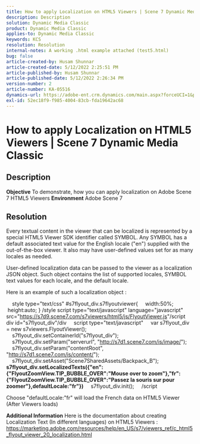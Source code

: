 ```yaml
---
title: How to apply Localization on HTML5 Viewers | Scene 7 Dynamic Media Classic
description: Description
solution: Dynamic Media Classic
product: Dynamic Media Classic
applies-to: Dynamic Media Classic
keywords: KCS
resolution: Resolution
internal-notes: A working .html example attached (test5.html)
bug: false
article-created-by: Husam Shunnar
article-created-date: 5/12/2022 2:25:51 PM
article-published-by: Husam Shunnar
article-published-date: 5/12/2022 2:26:34 PM
version-number: 2
article-number: KA-05516
dynamics-url: https://adobe-ent.crm.dynamics.com/main.aspx?forceUCI=1&pagetype=entityrecord&etn=knowledgearticle&id=4812206c-ffd1-ec11-a7b5-00224809c399
exl-id: 52ec18f9-f985-4004-83cb-fda19642ac68
---
```

# How to apply Localization on HTML5 Viewers | Scene 7 Dynamic Media Classic

## Description


<b>Objective</b>
 To demonstrate, how you can apply localization on Adobe Scene 7 HTML5 Viewers
<b>Environment</b>
 Adobe Scene 7


## Resolution


Every textual content in the viewer that can be localized is represented by a special HTML5 Viewer SDK identifier called SYMBOL.
 Any SYMBOL has a default associated text value for the English locale ("en") supplied with the out-of-the-box viewer. It also may have user-defined values set for as many locales as needed.

User-defined localization data can be passed to the viewer as a localization JSON object. Such object contains the list of supported locales, SYMBOL text values for each locale, and the default locale.

 Here is an example of such a localization object :

     style type="text/css"
 #s7flyout_div.s7flyoutviewer{
     width:50%;
     height:auto;
 }
 /style
 script type="text/javascript" language="javascript" src="<u style="text-decoration:underline">https://s7d9.scene7.com/s7viewers/html5/js/FlyoutViewer.js</u>"/script
     div id="s7flyout_div"/div
     script type="text/javascript"
     var s7flyout_div = new s7viewers.FlyoutViewer();
     s7flyout_div.setContainerId("s7flyout_div");
     s7flyout_div.setParam("serverurl", "<u style="text-decoration:underline">http://s7d1.scene7.com/is/image/</u>");
     s7flyout_div.setParam("contentRoot", "<u style="text-decoration:underline">http://s7d1.scene7.com/is/content/</u>");
     s7flyout_div.setAsset("Scene7SharedAssets/Backpack_B");
     <b>s7flyout_div.setLocalizedTexts({"en":{"FlyoutZoomView.TIP_BUBBLE_OVER":"Mouse over to zoom"},"fr":{"FlyoutZoomView.TIP_BUBBLE_OVER":"Passez la souris sur pour zoomer"},defaultLocale:"fr"})</b>
     s7flyout_div.init();
     /script

 Choose "defaultLocale:"fr" will load the French data on HTML5 Viewer (After Viewers loads)

<b>Additional Information</b>
 Here is the documentation about creating Localization Text (In different languages) on HTML5 Viewers : https://marketing.adobe.com/resources/help/en_US/s7/viewers_ref/c_html5_flyout_viewer_20_localization.html
